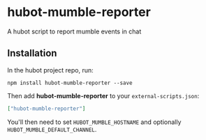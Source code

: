 # hubot-mumble-reporter

A hubot script to report mumble events in chat

## Installation

In the hubot project repo, run:

`npm install hubot-mumble-reporter --save`

Then add **hubot-mumble-reporter** to your `external-scripts.json`:

```json
["hubot-mumble-reporter"]
```

You'll then need to set `HUBOT_MUMBLE_HOSTNAME` and optionally `HUBOT_MUMBLE_DEFAULT_CHANNEL`.
